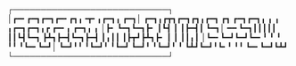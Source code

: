 
┌────────────────────────────┐ 
│┏━╸┏━┓┏━┓┏━╸┏┓╻╺┳╸╻┏━┓╻  ┏━┓│    ┏━┓╻┏┳┓┏━┓┏┓╻┏━┓   ┏┓ ┏━┓┏━┓╻ ╻   ╻ ╻┏━┓┏━┓╻┏ ┏━╸╻  ┏━┓╻ ╻
│┣╸ ┗━┓┗━┓┣╸ ┃┗┫ ┃ ┃┣━┫┃  ┗━┓│ ━━ ┗━┓┃┃┃┃┃ ┃┃┗┫┗━┓   ┣┻┓┣━┫┗━┓┣━┫   ┃╻┃┃ ┃┣┳┛┣┻┓┣╸ ┃  ┃ ┃┃╻┃
│┗━╸┗━┛┗━┛┗━╸╹ ╹ ╹ ╹╹ ╹┗━╸┗━┛│    ┗━┛╹╹ ╹┗━┛╹ ╹┗━┛   ┗━┛╹ ╹┗━┛╹ ╹   ┗┻┛┗━┛╹┗╸╹ ╹╹  ┗━╸┗━┛┗┻┛
└────────────────────────────┘




